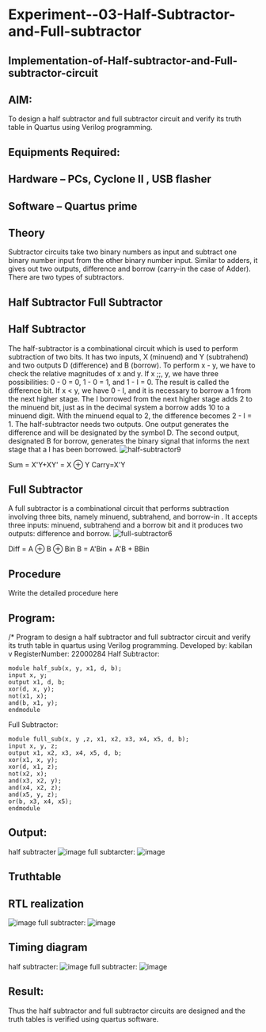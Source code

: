 # Experiment--03-Half-Subtractor-and-Full-subtractor
## Implementation-of-Half-subtractor-and-Full-subtractor-circuit
## AIM:
To design a half subtractor and full subtractor circuit and verify its truth table in Quartus using Verilog programming.

## Equipments Required:
## Hardware – PCs, Cyclone II , USB flasher
## Software – Quartus prime
## Theory
Subtractor circuits take two binary numbers as input and subtract one binary number input from the other binary number input. Similar to adders, it gives out two outputs, difference and borrow (carry-in the case of Adder). There are two types of subtractors.

## Half Subtractor Full Subtractor
## Half Subtractor
The half-subtractor is a combinational circuit which is used to perform subtraction of two bits. It has two inputs, X (minuend) and Y (subtrahend) and two outputs D (difference) and B (borrow). To perform x - y, we have to check the relative magnitudes of x and y. If x ;;, y, we have three possibilities: 0 - 0 = 0, 1 - 0 = 1, and 1 - I = 0. The result is called the difference bit. If x < y, we have 0 - I, and it is necessary to borrow a 1 from the next higher stage. The I borrowed from the next higher stage adds 2 to the minuend bit, just as in the decimal system a borrow adds 10 to a minuend digit. With the minuend equal to 2, the difference becomes 2 - I = 1. The half-subtractor needs two outputs. One output generates the difference and will be designated by the symbol D. The second output, designated B for borrow, generates the binary signal that informs the next stage that a I has been borrowed.
![half-subtractor9](https://user-images.githubusercontent.com/36288975/166112538-58c3bc7c-ee5d-4e6a-ac8d-8e8328efe27a.png)


Sum = X'Y+XY' = X ⊕ Y
Carry=X'Y

## Full Subtractor
A full subtractor is a combinational circuit that performs subtraction involving three bits, namely minuend, subtrahend, and borrow-in . It accepts three inputs: minuend, subtrahend and a borrow bit and it produces two outputs: difference and borrow. 
![full-subtractor6](https://user-images.githubusercontent.com/36288975/166112541-24c68359-3de8-4674-ae22-8272ffc385ed.png)


Diff = A ⊕ B ⊕ Bin B = A'Bin + A'B + BBin

## Procedure



Write the detailed procedure here 


## Program:
/*
Program to design a half subtractor and full subtractor circuit and verify its truth table in quartus using Verilog programming.
Developed by: kabilan v
RegisterNumber:  22000284
Half Subtractor:
```
module half_sub(x, y, x1, d, b);
input x, y;
output x1, d, b;
xor(d, x, y);
not(x1, x);
and(b, x1, y);
endmodule
```
Full Subtractor:
```
module full_sub(x, y ,z, x1, x2, x3, x4, x5, d, b);
input x, y, z;
output x1, x2, x3, x4, x5, d, b;
xor(x1, x, y);
xor(d, x1, z);
not(x2, x);
and(x3, x2, y);
and(x4, x2, z);
and(x5, y, z);
or(b, x3, x4, x5);
endmodule
```
## Output:
half subtracter
![image](https://user-images.githubusercontent.com/123469171/214347025-3cab3fcb-4899-43e0-92fb-59d411c95199.png)
full subtarcter:
![image](https://user-images.githubusercontent.com/123469171/214347212-7995396a-4ca7-4e93-8e32-3fb224b45a8d.png)



## Truthtable



##  RTL realization
![image](https://user-images.githubusercontent.com/123469171/214347334-6da31ea7-dda1-4075-8e44-d70a5ac3453f.png)
full subtracter:
![image](https://user-images.githubusercontent.com/123469171/214347519-6155fef9-4881-426a-b441-95ae159d9786.png)



## Timing diagram
half subtracter:
![image](https://user-images.githubusercontent.com/123469171/214347626-3e5a7ab5-bbde-42ee-9e17-ea899643d51a.png)
full subtracter:
![image](https://user-images.githubusercontent.com/123469171/214347925-8c7ccd65-1679-434d-92b9-c168ddf35788.png)



## Result:
Thus the half subtractor and full subtractor circuits are designed and the truth tables is verified using quartus software.
